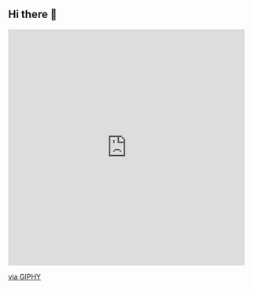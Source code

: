 ## Hi there 👋
<iframe src="https://giphy.com/embed/GRPy8MKag9U1U88hzY" width="480" height="480" style="" frameBorder="0" class="giphy-embed" allowFullScreen></iframe><p><a href="https://giphy.com/gifs/sesamestreet-sesame-street-cookie-monster-GRPy8MKag9U1U88hzY">via GIPHY</a></p>
<!--
**Sivi2k/Sivi2k** is a ✨ _special_ ✨ repository because its `README.md` (this file) appears on your GitHub profile.

Here are some ideas to get you started:

- 🔭 I’m currently working on ...
- 🌱 I’m currently learning ...
- 👯 I’m looking to collaborate on ...
- 🤔 I’m looking for help with ...
- 💬 Ask me about ...
- 📫 How to reach me: ...
- 😄 Pronouns: ...
- ⚡ Fun fact: ...
-->

